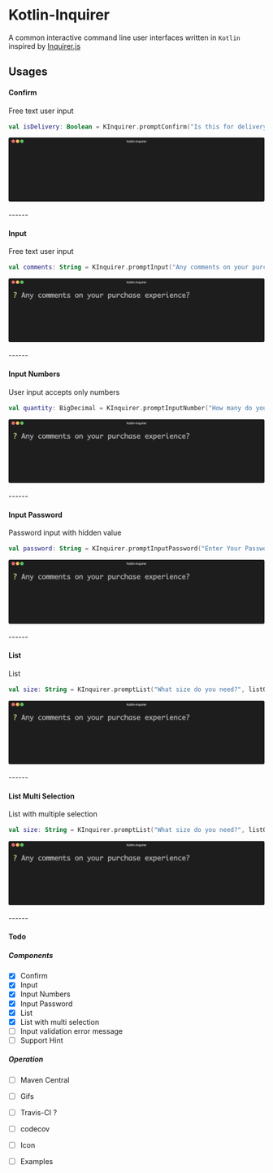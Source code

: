 # Kotlin-Inquirer

 A common interactive command line user interfaces written in `Kotlin` inspired by [Inquirer.js](https://github.com/SBoudrias/Inquirer.js "Inquirer.js")



## Usages

#### Confirm
Free text user input
```kotlin
val isDelivery: Boolean = KInquirer.promptConfirm("Is this for delivery?", default = false)
```
<p align="center"><img src="/assets/confirm-component.gif?raw=true"/></p>
------

#### Input
Free text user input
```kotlin
val comments: String = KInquirer.promptInput("Any comments on your purchase experience?")
```
<p align="center"><img src="/assets/input-component.gif?raw=true"/></p>
------

#### Input Numbers
User input accepts only numbers
```kotlin
val quantity: BigDecimal = KInquirer.promptInputNumber("How many do you need?")
```
<p align="center"><img src="/assets/input-component.gif?raw=true"/></p>
------

#### Input Password
Password input with hidden value
```kotlin
val password: String = KInquirer.promptInputPassword("Enter Your Password:", hint = "password")
```
<p align="center"><img src="/assets/input-component.gif?raw=true"/></p>
------

#### List
List
```kotlin
val size: String = KInquirer.promptList("What size do you need?", listOf("Large", "Medium", "Small"))
```
<p align="center"><img src="/assets/input-component.gif?raw=true"/></p>
------

#### List Multi Selection
List with multiple selection
```kotlin
val size: String = KInquirer.promptList("What size do you need?", listOf("Large", "Medium", "Small"))
```
<p align="center"><img src="/assets/input-component.gif?raw=true"/></p>
------

#### Todo
##### Components
- [x] Confirm
- [x] Input
- [x] Input Numbers
- [x] Input Password
- [x] List
- [x] List with multi selection
- [ ] Input validation error message
- [ ] Support Hint

##### Operation
- [ ] Maven Central
- [ ] Gifs
- [ ] Travis-CI ?
- [ ] codecov 
- [ ] Icon
- [ ] Examples


